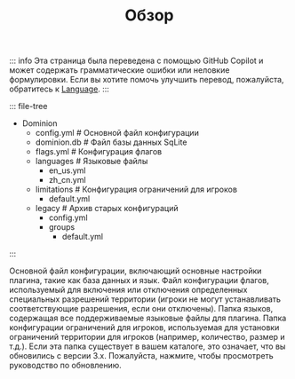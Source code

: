 ﻿---
title: Обзор
createTime: 2025/02/24 15:00:58
permalink: /ru/doc/owner/config-ref/overview/
---

::: info
Эта страница была переведена с помощью GitHub Copilot и может содержать грамматические ошибки или неловкие формулировки.
Если вы хотите помочь улучшить перевод, пожалуйста, обратитесь к [Language](/ru/doc/owner/config-ref/languages/).
:::

::: file-tree

- Dominion
    - config.yml # Основной файл конфигурации
    - dominion.db # Файл базы данных SqLite
    - flags.yml # Конфигурация флагов
    - languages # Языковые файлы
        - en_us.yml
        - zh_cn.yml
    - limitations # Конфигурация ограничений для игроков
        - default.yml
    - legacy # Архив старых конфигураций
        - config.yml
        - groups
            - default.yml

:::

<LinkCard title="config.yml" href="/ru/doc/owner/config-ref/config/" icon="emojione-v1:document-with-text">
    Основной файл конфигурации, включающий основные настройки плагина, такие как база данных и язык.
</LinkCard>

<LinkCard title="flags.yml" href="/ru/doc/owner/config-ref/flags/" icon="emojione-v1:document-with-text">
    Файл конфигурации флагов, используемый для включения или отключения определенных специальных разрешений территории (игроки не могут устанавливать соответствующие разрешения, если они отключены).
</LinkCard>

<LinkCard title="languages" href="/ru/doc/owner/config-ref/languages/" icon="emojione-v1:folder">
    Папка языков, содержащая все поддерживаемые языковые файлы для плагина.
</LinkCard>

<LinkCard title="limitations" href="/ru/doc/owner/config-ref/limitations/" icon="emojione-v1:folder">
    Папка конфигурации ограничений для игроков, используемая для установки ограничений территории для игроков (например, количество, размер и т.д.).
</LinkCard>

<LinkCard title="legacy" href="/ru/doc/owner/other/upgrade/" icon="emojione-v1:folder">
    Если эта папка существует в вашем каталоге, это означает, что вы обновились с версии 3.x. Пожалуйста, нажмите, чтобы просмотреть руководство по обновлению.
</LinkCard>



